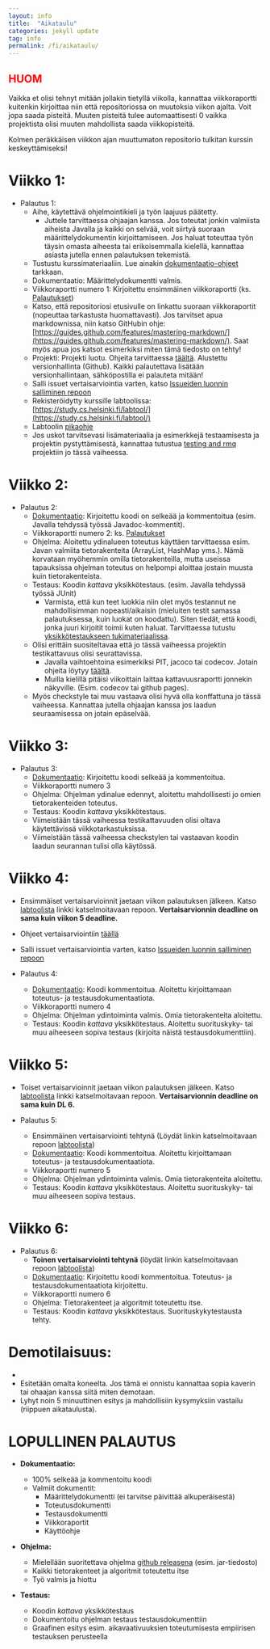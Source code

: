 ```yaml
---
layout: info
title:  "Aikataulu"
categories: jekyll update
tag: info
permalink: /fi/aikataulu/
---
```


## <span style="color:red;">HUOM</span>

Vaikka et olisi tehnyt mitään jollakin tietyllä viikolla, kannattaa viikkoraportti kuitenkin kirjoittaa niin että repositoriossa on muutoksia viikon ajalta. Voit jopa saada pisteitä. Muuten pisteitä tulee automaattisesti 0 vaikka projektista olisi muuten mahdollista saada viikkopisteitä.

Kolmen peräkkäisen viikkon ajan muuttumaton repositorio tulkitan kurssin keskeyttämiseksi!

# Viikko 1:

* Palautus 1: **<script>document.write(fiString(timing["dl1"].date));</script>**
    * Aihe, käytettävä ohjelmointikieli ja työn laajuus päätetty.
        * Juttele tarvittaessa ohjaajan kanssa. Jos toteutat jonkin valmiista aiheista Javalla ja kaikki on selvää, voit siirtyä suoraan määrittelydokumentin kirjoittamiseen. Jos haluat toteuttaa työn täysin omasta aiheesta tai erikoisemmalla kielellä, kannattaa asiasta jutella ennen palautuksen tekemistä.
    * Tustustu kurssimateriaaliin. Lue ainakin [dokumentaatio-ohjeet](../dokumentaatio/) tarkkaan.
    * Dokumentaatio: Määrittelydokumentti valmis.
    * Viikkoraportti numero 1: Kirjoitettu ensimmäinen viikkoraportti (ks. [Palautukset](../palautukset/))
    * Katso, että repositoriosi etusivulle on linkattu suoraan viikkoraportit (nopeuttaa tarkastusta huomattavasti). Jos tarvitset apua markdownissa, niin katso GitHubin ohje: [https://guides.github.com/features/mastering-markdown/](https://guides.github.com/features/mastering-markdown/). Saat myös apua jos katsot esimerkiksi miten tämä tiedosto on tehty!
    * Projekti: Projekti luotu. Ohjeita tarvittaessa [täältä](../maven-gradle/). Alustettu versionhallinta (Github). Kaikki palautettava lisätään versionhallintaan, sähköpostilla ei palauteta mitään!
    * Salli issuet vertaisarviointia varten, katso [Issueiden luonnin salliminen repoon](../issuet/)
    * Rekisteröidytty kurssille labtoolissa: [https://study.cs.helsinki.fi/labtool/](https://study.cs.helsinki.fi/labtool/)
    * Labtoolin [pikaohje](../labtool/)
    * Jos uskot tarvitsevasi lisämateriaalia ja esimerkkejä testaamisesta ja projektin pystyttämisestä, kannattaa tutustua [testing and rmq](https://github.com/TiraLabra/Testing-and-rmq) projektiin jo tässä vaiheessa.

# Viikko 2:

* Palautus 2: **<script>document.write(fiString(timing["dl2"].date));</script>**
    * [Dokumentaatio](../dokumentaatio/): Kirjoitettu koodi on selkeää ja kommentoitua (esim. Javalla tehdyssä työssä Javadoc-kommentit).
    * Viikkoraportti numero 2: ks. [Palautukset](../palautukset/)
    * Ohjelma: Aloitettu ydinalueen toteutus käyttäen tarvittaessa esim. Javan valmiita tietorakenteita (ArrayList, HashMap yms.). Nämä korvataan myöhemmin omilla tietorakenteilla, mutta useissa tapauksissa ohjelman toteutus on helpompi aloittaa jostain muusta kuin tietorakenteista.
    * Testaus: Koodin *kattava* yksikkötestaus. (esim. Javalla tehdyssä työssä JUnit)
		* Varmista, että kun teet luokkia niin olet myös testannut ne mahdollisimman nopeasti/aikaisin (mieluiten testit samassa palautuksessa, kuin luokat on koodattu). Siten tiedät, että koodi, jonka juuri kirjoitit toimii kuten haluat. Tarvittaessa tutustu [yksikkötestaukseen tukimateriaalissa](https://github.com/TiraLabra/Testing-and-rmq).
    * Olisi erittäin suositeltavaa että jo tässä vaiheessa projektin testikattavuus olisi seurattavissa.
        * Javalla vaihtoehtoina esimerkiksi PIT, jacoco tai codecov. Jotain ohjeita löytyy [täältä](../maven-gradle).
        * Muilla kielillä pitäisi viikoittain laittaa kattavuusraportti jonnekin näkyville. (Esim. codecov tai github pages).
    * Myös checkstyle tai muu vastaava olisi hyvä olla konffattuna jo tässä vaiheessa. Kannattaa jutella ohjaajan kanssa jos laadun seuraamisessa on jotain epäselvää. 

# Viikko 3:

* Palautus 3: **<script>document.write(fiString(timing["dl3"].date));</script>**
    * [Dokumentaatio](../dokumentaatio/): Kirjoitettu koodi selkeää ja kommentoitua.
    * Viikkoraportti numero 3
    * Ohjelma: Ohjelman ydinalue edennyt, aloitettu mahdollisesti jo omien tietorakenteiden toteutus.
    * Testaus: Koodin *kattava* yksikkötestaus.
    * Viimeistään tässä vaiheessa testikattavuuden olisi oltava käytettävissä viikkotarkastuksissa.
    * Viimeistään tässä vaiheessa checkstylen tai vastaavan koodin laadun seurannan tulisi olla käytössä.

# Viikko 4:

* Ensimmäiset vertaisarvioinnit jaetaan viikon palautuksen jälkeen. Katso [labtoolista](https://study.cs.helsinki.fi/labtool/) linkki katselmoitavaan repoon. **Vertaisarvionnin deadline on sama kuin viikon 5 deadline.**
* Ohjeet vertaisarviointiin [täällä](../vertaisarvioinnit/)
* Salli issuet vertaisarviointia varten, katso [Issueiden luonnin salliminen repoon](../issuet/)

* Palautus 4: **<script>document.write(fiString(timing["dl4"].date));</script>**
    * [Dokumentaatio](../dokumentaatio/): Koodi kommentoitua. Aloitettu kirjoittamaan toteutus- ja testausdokumentaatiota.
    * Viikkoraportti numero 4
    * Ohjelma: Ohjelman ydintoiminta valmis. Omia tietorakenteita aloitettu.
    * Testaus: Koodin *kattava* yksikkötestaus. Aloitettu suorituskyky- tai muu aiheeseen sopiva testaus (kirjoita näistä testausdokumenttiin).

# Viikko 5:

* Toiset vertaisarvioinnit jaetaan viikon palautuksen jälkeen. Katso [labtoolista](https://study.cs.helsinki.fi/labtool/) linkki katselmoitavaan repoon. **Vertaisarvionnin deadline on sama kuin DL 6.**

* Palautus 5: **<script>document.write(fiString(timing["dl5"].date));</script>**
   * Ensimmäinen vertaisarviointi tehtynä (Löydät linkin katselmoitavaan repoon [labtoolista](https://study.cs.helsinki.fi/labtool/))
   * [Dokumentaatio](../dokumentaatio/): Koodi kommentoitua. Aloitettu kirjoittamaan toteutus- ja testausdokumentaatiota.
   * Viikkoraportti numero 5
   * Ohjelma: Ohjelman ydintoiminta valmis. Omia tietorakenteita aloitettu.
   * Testaus: Koodin *kattava* yksikkötestaus. Aloitettu suorituskyky- tai muu aiheeseen sopiva testaus.

# Viikko 6:

* Palautus 6: **<script>document.write(fiString(timing["dl6"].date));</script>**
   * **Toinen vertaisarviointi tehtynä** (löydät linkin katselmoitavaan repoon [labtoolista](https://study.cs.helsinki.fi/labtool/))
   * [Dokumentaatio](../dokumentaatio/): Kirjoitettu koodi kommentoitua. Toteutus- ja testausdokumentaatiota kirjoitettu.
   * Viikkoraportti numero 6
   * Ohjelma: Tietorakenteet ja algoritmit toteutettu itse.
   * Testaus: Koodin *kattava* yksikkötestaus. Suorituskykytestausta tehty.

# Demotilaisuus:

<ul>
  <li id="demo" />
  <li>Esitetään omalta koneelta. Jos tämä ei onnistu kannattaa sopia kaverin tai ohaajan kanssa siitä miten demotaan.</li>
  <li>Lyhyt noin 5 minuuttinen esitys ja mahdollisiin kysymyksiin vastailu (riippuen aikataulusta).</li>
</ul>

<script>
  var elem = document.getElementById("demo");
  if (timing["demo2"]) {
    elem.innerHTML = "Paikat ja ajat:";
    var ulelem = document.createElement("ul");
    Object.keys(timing).filter(name => name.startsWith("demo")).map(name => fiEvent(timing[name])).forEach(ev => {
      var lielem = document.createElement("li");
      lielem.innerHTML = ev;
      ulelem.appendChild(lielem);
    })
    elem.appendChild(ulelem);
  } else if (timing["demo"]) {
    elem.innerHTML = "Paikka ja aika: " + fiEvent(timing["demo"]) + ".";
  } else {
    elem.innerHTML = "Aika ja paikka vahvistuvat myöhemmin.";
  }
</script>

# LOPULLINEN PALAUTUS

**<script>document.write(fiString(timing["end"].date));</script>**

* **Dokumentaatio:**
    * 100% selkeää ja kommentoitu koodi
    * Valmiit dokumentit:
        * Määrittelydokumentti (ei tarvitse päivittää alkuperäisestä)
        * Toteutusdokumentti
        * Testausdokumentti
        * Viikkoraportit
        * Käyttöohje

* **Ohjelma:**
    * Mielellään suoritettava ohjelma [github releasena](https://help.github.com/en/articles/creating-releases) (esim. jar-tiedosto)
    * Kaikki tietorakenteet ja algoritmit toteutettu itse
    * Työ valmis ja hiottu

* **Testaus:**
    * Koodin *kattava* yksikkötestaus
    * Dokumentoitu ohjelman testaus testausdokumenttiin
    * Graafinen esitys esim. aikavaativuuksien toteutumisesta empiirisen testauksen perusteella
